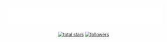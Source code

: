 <h1 align="center">
  <img src="https://raw.githubusercontent.com/CyrilInCode/CyrilInCode/develop/images/name.svg" alt="Cyril Grosjean" />
</h1>
<p align="center">
  <a href="https://github.com/CyrilInCode?tab=repositories&sort=stargazers">
    <img alt="total stars" title="Total stars on GitHub" src="https://custom-icon-badges.demolab.com/github/stars/CyrilInCode?color=55960c&style=for-the-badge&labelColor=488207&logo=star"/></a>
  <a href="https://github.com/CyrilInCode?tab=followers">
    <img alt="followers" title="Follow me on Github" src="https://custom-icon-badges.demolab.com/github/followers/CyrilInCode?color=236ad3&labelColor=1155ba&style=for-the-badge&logo=person-add&label=Follow&logoColor=white"/></a>
</p>
